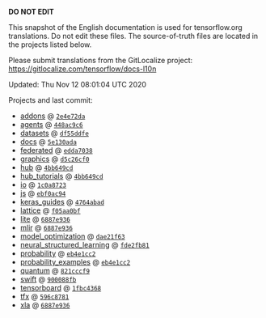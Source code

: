 __DO NOT EDIT__

This snapshot of the English documentation is used for tensorflow.org
translations. Do not edit these files. The source-of-truth files are located in
the projects listed below.

Please submit translations from the GitLocalize project: https://gitlocalize.com/tensorflow/docs-l10n

Updated: Thu Nov 12 08:01:04 UTC 2020

Projects and last commit:

- [addons](https://github.com/tensorflow/addons/tree/master/docs) @ <a href='https://github.com/tensorflow/addons/commit/2e4e72da6824b606480527d6c0e8cb765ad94761'><code>2e4e72da</code></a>
- [agents](https://github.com/tensorflow/agents/tree/master/docs) @ <a href='https://github.com/tensorflow/agents/commit/448ac9c64033055c8b52e6206eac4523ee419809'><code>448ac9c6</code></a>
- [datasets](https://github.com/tensorflow/datasets/tree/master/docs) @ <a href='https://github.com/tensorflow/datasets/commit/df55ddfe18b62704e222f9653e8a09caf0e61f19'><code>df55ddfe</code></a>
- [docs](https://github.com/tensorflow/docs/tree/master/site/en) @ <a href='https://github.com/tensorflow/docs/commit/5e130adad3771f9026e78e8b0556fe39dd79a164'><code>5e130ada</code></a>
- [federated](https://github.com/tensorflow/federated/tree/master/docs) @ <a href='https://github.com/tensorflow/federated/commit/edda70383fd8a7e338e9608066851f0a1f511666'><code>edda7038</code></a>
- [graphics](https://github.com/tensorflow/graphics/tree/master/tensorflow_graphics/g3doc) @ <a href='https://github.com/tensorflow/graphics/commit/d5c26cf05125e5c096f5b2cde6c85f88c7df2d59'><code>d5c26cf0</code></a>
- [hub](https://github.com/tensorflow/hub/tree/master/docs) @ <a href='https://github.com/tensorflow/hub/commit/4bb649cdd93398ee2ae0a7f1435f09696a5e4a05'><code>4bb649cd</code></a>
- [hub_tutorials](https://github.com/tensorflow/hub/tree/master/examples/colab) @ <a href='https://github.com/tensorflow/hub/commit/4bb649cdd93398ee2ae0a7f1435f09696a5e4a05'><code>4bb649cd</code></a>
- [io](https://github.com/tensorflow/io/tree/master/docs) @ <a href='https://github.com/tensorflow/io/commit/1c0a872330437d65464833f2a68ab80743def0d2'><code>1c0a8723</code></a>
- [js](https://github.com/tensorflow/tfjs-website/tree/master/docs) @ <a href='https://github.com/tensorflow/tfjs-website/commit/ebf0ac944eab1f94c9d01f9430ba147f52fc937c'><code>ebf0ac94</code></a>
- [keras_guides](https://github.com/tensorflow/docs/tree/snapshot-keras/site/en/guide/keras) @ <a href='https://github.com/tensorflow/docs/commit/4764abad680f9698f8ba9ace121ac9d0d9cb69af'><code>4764abad</code></a>
- [lattice](https://github.com/tensorflow/lattice/tree/master/docs) @ <a href='https://github.com/tensorflow/lattice/commit/f05aa0bf2e85756f7a5f49f1378f0d1e428bea2d'><code>f05aa0bf</code></a>
- [lite](https://github.com/tensorflow/tensorflow/tree/master/tensorflow/lite/g3doc) @ <a href='https://github.com/tensorflow/tensorflow/commit/6887e936ced820e57f01ace19f364e27c49916bc'><code>6887e936</code></a>
- [mlir](https://github.com/tensorflow/tensorflow/tree/master/tensorflow/compiler/mlir/g3doc) @ <a href='https://github.com/tensorflow/tensorflow/commit/6887e936ced820e57f01ace19f364e27c49916bc'><code>6887e936</code></a>
- [model_optimization](https://github.com/tensorflow/model-optimization/tree/master/tensorflow_model_optimization/g3doc) @ <a href='https://github.com/tensorflow/model-optimization/commit/dae21f63ad3614dea584581c2cc669b4a4493b4e'><code>dae21f63</code></a>
- [neural_structured_learning](https://github.com/tensorflow/neural-structured-learning/tree/master/g3doc) @ <a href='https://github.com/tensorflow/neural-structured-learning/commit/fde2fb81d870e15ca3655ea2b28e6f9f352087b0'><code>fde2fb81</code></a>
- [probability](https://github.com/tensorflow/probability/tree/master/tensorflow_probability/g3doc) @ <a href='https://github.com/tensorflow/probability/commit/eb4e1cc2cb9e971128018b0cb2e147a97c22cd75'><code>eb4e1cc2</code></a>
- [probability_examples](https://github.com/tensorflow/probability/tree/master/tensorflow_probability/examples/jupyter_notebooks) @ <a href='https://github.com/tensorflow/probability/commit/eb4e1cc2cb9e971128018b0cb2e147a97c22cd75'><code>eb4e1cc2</code></a>
- [quantum](https://github.com/tensorflow/quantum/tree/master/docs) @ <a href='https://github.com/tensorflow/quantum/commit/821cccf9e9b407e2f2fe0270cc19e752ca2fc109'><code>821cccf9</code></a>
- [swift](https://github.com/tensorflow/swift/tree/master/docs/site) @ <a href='https://github.com/tensorflow/swift/commit/900088fb9b2ed747e902d4f1ecd79bc7282d2135'><code>900088fb</code></a>
- [tensorboard](https://github.com/tensorflow/tensorboard/tree/master/docs) @ <a href='https://github.com/tensorflow/tensorboard/commit/1fbc43682f157f68fea4cd265459455b1b0007ef'><code>1fbc4368</code></a>
- [tfx](https://github.com/tensorflow/tfx/tree/master/docs) @ <a href='https://github.com/tensorflow/tfx/commit/596c878124f755d79c4881cf73b64321043b3139'><code>596c8781</code></a>
- [xla](https://github.com/tensorflow/tensorflow/tree/master/tensorflow/compiler/xla/g3doc) @ <a href='https://github.com/tensorflow/tensorflow/commit/6887e936ced820e57f01ace19f364e27c49916bc'><code>6887e936</code></a>

